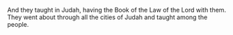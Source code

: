 And they taught in Judah, having the Book of the Law of the Lord with them. They went about through all the cities of Judah and taught among the people.
